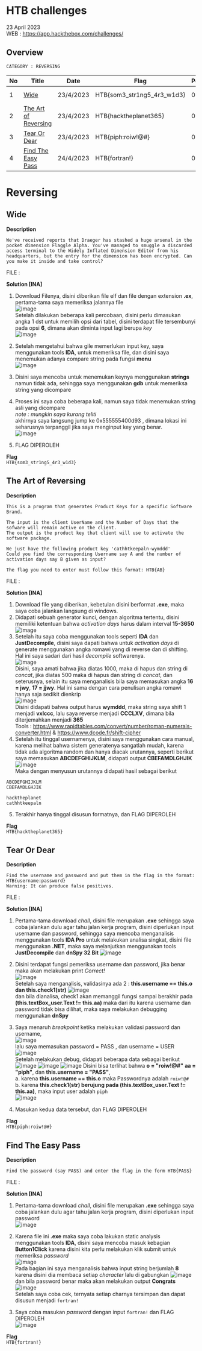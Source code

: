 # HTB challenges
23 April 2023  
WEB : https://app.hackthebox.com/challenges/

## Overview

``CATEGORY : REVERSING``

| No | Title               | Date              | Flag                 | Points               | Status               | Diff        
|----|---------------------|-------------------|----------------------|----------------------|----------------------|---------
| 1  | [Wide](#wide) | 23/4/2023 | HTB{som3_str1ng5_4r3_w1d3} | 0 | RETIRED | VERY EASY |
| 2  | [The Art of Reversing](#the-art-of-reversing) | 23/4/2023 | HTB{hacktheplanet365} | 0 | RETIRED | EASY |
| 3  | [Tear Or Dear](#tear-or-dear) | 23/4/2023 | HTB{piph:roiw!@#} | 0 | RETIRED | EASY |
| 4  | [Find The Easy Pass](#find-the-easy-pass) | 24/4/2023 | HTB{fortran!} | 0 | RETIRED | EASY |

# Reversing
## Wide

**Description**  
```
We've received reports that Draeger has stashed a huge arsenal in the pocket dimension Flaggle Alpha. You've managed to smuggle a discarded access terminal to the Widely Inflated Dimension Editor from his headquarters, but the entry for the dimension has been encrypted. Can you make it inside and take control?
```
FILE : []()  

**Solution [INA]**  
1.  Download Filenya, disini diberikan file elf dan file dengan extension **.ex**, pertama-tama saya memeriksa jalannya file  
![image](https://user-images.githubusercontent.com/92077284/233834174-dafd261e-7e02-4b35-ad8a-464450e86a8f.png)  
Setelah dilakukan beberapa kali percobaan, disini perlu dimasukan angka 1 dst untuk memilih opsi dari tabel, disini terdapat file tersembunyi pada opsi **6**, dimana akan diminta input lagi berupa _key_  
![image](https://user-images.githubusercontent.com/92077284/233834326-a923ca98-720b-46f8-a3ec-97683a773ffa.png)
2.  Setelah mengetahui bahwa gile memerlukan input key, saya menggunakan tools **IDA**, untuk memeriksa file, dan disini saya menemukan adanya compare string pada fungsi **menu**  
![image](https://user-images.githubusercontent.com/92077284/233834414-e53b503d-9a12-4a51-88f0-b82922a9be00.png)
3.  Disini saya mencoba untuk menemukan keynya menggunakan **strings** namun tidak ada, sehingga saya menggunakan **gdb** untuk memeriksa string yang dicompare  
4.  Proses ini saya coba beberapa kali, namun saya tidak menemukan string asli yang dicompare  
*note : mungkin saya kurang teliti*  
akhirnya saya langsung jump ke 0x555555400d93 , dimana lokasi ini seharusnya terpanggil jika saya menginput key yang benar.  
![image](https://user-images.githubusercontent.com/92077284/233834854-0816d2bd-b90a-4e54-9af2-3d3c88a5a30d.png)

5.  FLAG DIPEROLEH

**Flag**  
`HTB{som3_str1ng5_4r3_w1d3}`

## The Art of Reversing

**Description**  
```
This is a program that generates Product Keys for a specific Software Brand.

The input is the client UserName and the Number of Days that the sofware will remain active on the client.
The output is the product key that client will use to activate the software package.

We just have the following product key 'cathhtkeepaln-wymddd'
Could you find the corresponding Username say A and the number of activation days say B given as input?

The flag you need to enter must follow this format: HTB{AB}
```
FILE : []()  

**Solution [INA]**  
1.  Download file yang diberikan, kebetulan disini berformat **.exe**, maka saya coba jalankan langsung di windows.  
2.  Didapati sebuah generator kunci, dengan algoritma tertentu, disini memiliki ketentuan bahwa _activation days_ harus dalam interval **15-3650**
![image](https://user-images.githubusercontent.com/92077284/233841225-d2a2f43b-8703-4ecc-ada2-7b7a49b939c4.png)  
3.  Setelah itu saya coba menggunakan tools seperti **IDA** dan **JustDecompile**, disini saya dapati bahwa untuk _activation days_ di generate menggunakan angka romawi yang di reverse dan di shifting. Hal ini saya sadari dari hasil _decompile_ softwarenya.  
![image](https://user-images.githubusercontent.com/92077284/233841375-232af077-64e8-46b5-bcc1-9742c07f0734.png)  
Disini, saya amati bahwa jika diatas 1000, maka di hapus dan string di _concat_, jika diatas 500 maka di hapus dan string di _concat_, dan seterusnya, selain itu saya menganalisis bila saya memasukan angka **16 = jwy**, **17 = jjwy**. Hal ini sama dengan cara penulisan angka romawi hanya saja sedikit dienkrip   
![image](https://user-images.githubusercontent.com/92077284/233841539-1dfe5c37-e867-47e1-a696-94d935e3564d.png)  
Disini didapati bahwa output harus **wymddd**, maka string saya shift 1 menjadi **vxlccc**, lalu saya reverse menjadi **CCCLXV**, dimana bila diterjemahkan menjadi **365**  
Tools : https://www.rapidtables.com/convert/number/roman-numerals-converter.html & https://www.dcode.fr/shift-cipher  
4.  Setelah itu tinggal usernamenya, disini saya menggunakan cara manual, karena melihat bahwa sistem generatenya sangatlah mudah, karena tidak ada algoritma random dan hanya diacak urutannya, seperti berikut saya memasukan **ABCDEFGHIJKLM**, didapati output **CBEFAMDLGHJIK**  
![image](https://user-images.githubusercontent.com/92077284/233841151-b456b622-463f-471d-8879-dcd7c49c1dad.png)  
Maka dengan menyusun urutannya didapati hasil sebagai berikut
```
ABCDEFGHIJKLM
CBEFAMDLGHJIK

hacktheplanet
cathhtkeepaln
```
5.  Terakhir hanya tinggal disusun formatnya, dan FLAG DIPEROLEH  

**Flag**  
`HTB{hacktheplanet365}`

## Tear Or Dear

**Description**  
```
Find the username and password and put them in the flag in the format: HTB{username:password}
Warning: It can produce false positives.
```
FILE : []() 

**Solution [INA]**  
1.  Pertama-tama download _chall_, disini file merupakan **.exe** sehingga saya coba jalankan dulu agar tahu jalan kerja program, disini diperlukan input username dan password, sehingga saya mencoba menganalisis menggunakan tools **IDA Pro** untuk melakukan analisa singkat, disini file menggunakan **.NET**, maka saya melanjutkan menggunakan tools **JustDecompile** dan **dnSpy 32 Bit**
![image](https://user-images.githubusercontent.com/92077284/233891745-4977ff6e-d78e-48a7-92b2-42ce3e9efab8.png)  

2.  Disini terdapat fungsi pemeriksa username dan password, jika benar maka akan melakukan print _Correct!_  
![image](https://user-images.githubusercontent.com/92077284/233891710-50d2611e-a670-4ff9-8cc1-c0c881682f92.png)  
Setelah saya menganalisis, validasinya ada 2 : **this.username == this.o dan this.check1(str)**
![image](https://user-images.githubusercontent.com/92077284/233891985-a59094eb-cc93-437a-b816-07bc30ad81ef.png)  
dan bila dianalisa, check1 akan memanggil fungsi sampai berakhir pada **(this.textBox_user.Text != this.aa)**
maka dari itu karena username dan password tidak bisa dilihat, maka saya melakukan debugging menggunakan **dnSpy**  
3.  Saya menaruh _breakpoint_ ketika melakukan validasi password dan username,  
![image](https://user-images.githubusercontent.com/92077284/233892295-f63ba2bf-5313-4cb9-9ced-89ab7f155611.png)  
lalu saya memasukan password = PASS , dan username = USER  
![image](https://user-images.githubusercontent.com/92077284/233892464-6c7ce927-f935-4613-9448-2c69b867dea8.png)  
Setelah melakukan debug, didapati beberapa data sebagai berikut
![image](https://user-images.githubusercontent.com/92077284/233892676-435d0d52-b8e1-4366-8204-cf351c9a87cf.png)
![image](https://user-images.githubusercontent.com/92077284/233892732-33112e0f-7a26-4a54-b8ea-aa812afe41b5.png)
![image](https://user-images.githubusercontent.com/92077284/233892793-71531339-b423-49a3-9246-92023c31448c.png)
Disini bisa terlihat bahwa **o = "roiw!@#"** **aa = "piph"**, dan **this.username = "PASS"**,  
a. karena **this.username == this.o** maka Passwordnya adalah `roiw!@#`  
b. karena **this.check1(str) berujung pada (this.textBox_user.Text != this.aa)**, maka input user adalah `piph`  
![image](https://user-images.githubusercontent.com/92077284/233893358-e7425fc0-d98b-48f5-9401-76ad95ea8f44.png)  

4.  Masukan kedua data tersebut, dan FLAG DIPEROLEH

**Flag**  
`HTB{piph:roiw!@#}`  

## Find The Easy Pass

**Description**  
```
Find the password (say PASS) and enter the flag in the form HTB{PASS}
```
FILE : []()  

**Solution [INA]**  
1.  Pertama-tama download _chall_, disini file merupakan **.exe** sehingga saya coba jalankan dulu agar tahu jalan kerja program, disini diperlukan input password  
![image](https://github.com/PlasmaRing/CTF-WRITE-UP/assets/92077284/2ccf1bf4-df6e-4f7d-8932-40965dbdd617)  

2.  Karena file ini **.exe** maka saya coba lakukan static analysis menggunakan tools **IDA**, disini saya mencoba masuk kebagian **Button1Click** karena disini kita perlu melakukan klik submit untuk memeriksa _password_  
![image](https://github.com/PlasmaRing/CTF-WRITE-UP/assets/92077284/cbb75642-11ed-4ec1-b07b-bc11553e26c3)  
Pada bagian ini saya menganalisis bahwa input string berjumlah **8** karena disini dia membaca setiap _character_ lalu di gabungkan
![image](https://github.com/PlasmaRing/CTF-WRITE-UP/assets/92077284/896192bd-099f-4015-a411-719e098546ae)  
dan bila password benar maka akan melakukan output **Congrats**  
![image](https://github.com/PlasmaRing/CTF-WRITE-UP/assets/92077284/f6a76e95-0ea6-4549-816a-16ab916b9300)  
Setelah saya coba cek, ternyata setiap charnya tersimpan dan dapat disusun menjadi `fortran!`  

3.  Saya coba masukan _password_ dengan input `fortran!` dan FLAG DIPEROLEH  
![image](https://github.com/PlasmaRing/CTF-WRITE-UP/assets/92077284/44812b15-7693-4790-9abc-5f26eebfde9f)  

**Flag**  
`HTB{fortran!}`  
